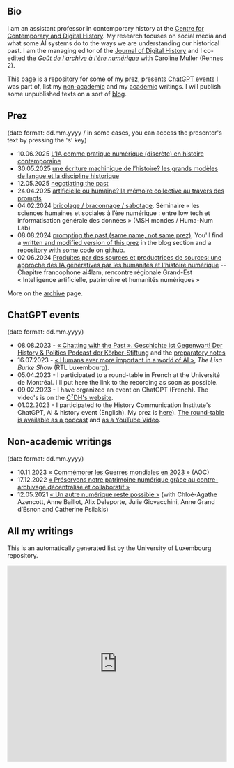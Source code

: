 ## Bio

I am an assistant professor in contemporary history at the [Centre for Contemporary and Digital History](https://c2dh.uni.lu). My research focuses on social media and what some AI systems do to the ways we are understanding our historical past. I am the managing editor of the [Journal of Digital History](https://www.journalofdigitalhistory.org) and I co-edited the [*Goût de l'archive à l'ère numérique*](https://gout-numerique.net) with Caroline Muller (Rennes 2).

This page is a repository for some of my [prez](#prez), presents [ChatGPT events](#chatgpt-events) I was part of, list my [non-academic](#non-academic-writings) and my [academic](#all-my-writings) writings. I will publish some unpublished texts on a sort of [blog](content/blog.md).

## Prez

(date format: dd.mm.yyyy / in some cases, you can access the presenter's text by pressing the 's' key)

- 10.06.2025 [L’IA comme pratique numérique (discrète) en histoire contemporaine](prez/2025-06-10_doctoriales/2025-06-10_doctoriales.html)
- 30.05.2025 [une écriture machinique
de l’histoire? les grands modèles de langue et la discipline historique](prez/2025-05-30_CSDH/2025_CSDH.html)
- 12.05.2025 [negotiating the past](prez/2025-05-14_negotiating_the_past/negotiating_the_past.html)
- 24.04.2025 [artificielle ou humaine? la mémoire collective au travers des prompts](prez/2025-04-24_ContemporaryHistoryDay/2025-04-24_ContemporaryHistoryDay.html)
- 04.02.2024 [bricolage / braconnage / sabotage](prez/2025-02-04_MSHMondes_Bricolage-Braconnage-Sabotage/bricolage-braconage-sabotage.html). Séminaire « les sciences humaines et sociales à l’ère numérique : entre low tech et informatisation générale des données » (MSH mondes / Huma-Num Lab)
- 08.08.2024 [prompting the past (same name, not same prez)](prez/2024_DH024_prompting_the_past/prompting_the_past_prez.html). You'll find a [written and modified version of this prez](content/blog/20240812.md) in the blog section and a [repository with some code](https://github.com/inactinique/DH2024_prompting_the_past) on github. 
- 02.06.2024 [Produites par des sources et productrices de sources: une approche des IA génératives par les humanités et l'histoire numérique](prez/2024-06-03_AI4LAM/2024-06-03_AI4LAM.html) -- Chapitre francophone ai4lam, rencontre régionale Grand-Est « Intelligence artificielle, patrimoine et humanités numériques »


More on the [archive](content/archive.md) page.

## ChatGPT events

(date format: dd.mm.yyyy)

- 08.08.2023 - [« Chatting with the Past ». Geschichte ist Gegenwart! Der History & Politics Podcast der Körber-Stiftung](https://koerber-stiftung.de/mediathek/chatting-with-the-past/?fbclid=IwAR1HcVFBSH-6IhcItvX5Ndv22QdQYX1YHLYpck9RgTiYgZ7IRNK3g4Rb7WA) and the [preparatory notes](/content/blog/20230724.html)
- 16.07.2023 - [« Humans ever more important in a world of AI »](https://play.rtl.lu/shows/en/in-conversation-with-lisa-burke/episodes/n/2081642), *The Lisa Burke Show* (RTL Luxembourg).
- 05.04.2023 - I participated to a round-table in French at the Université de Montréal. I'll put here the link to the recording as soon as possible.
- 09.02.2023 - I have organized an event on ChatGPT (French). The video's is on the [C<sup><small>2</small></sup>DH's website](https://www.c2dh.uni.lu/thinkering/usages-pedagogiques-de-chatgpt-enregistrement-de-la-table-ronde). 
- 01.02.2023 - I participated to the History Communication Institute's ChatGPT, AI & history event (English). My prez is [here](2023-02-01_chatGPT_HCI/2023-02-01_chatGPT_HCI.html)). [The round-table is available as a podcast](https://jasonsteinhauer.substack.com/p/chatgpt-ai-and-history#details) and [as a YouTube Video](https://www.youtube.com/watch?v=Eu0ARkdZ2X0).

## Non-academic writings

(date format: dd.mm.yyyy)

- 10.11.2023 [« Commémorer les Guerres mondiales en 2023 »](https://aoc.media/analyse/2023/11/09/commemorer-les-guerres-mondiales-en-2023/) (AOC)
- 17.12.2022 [« Préservons notre patrimoine numérique grâce au contre-archivage décentralisé et collaboratif »](https://www.lemonde.fr/idees/article/2022/12/17/preservons-notre-patrimoine-numerique-grace-au-contre-archivage-decentralise-et-collaboratif_6154820_3232.html)
- 12.05.2021 [« Un autre numérique reste possible »](https://phiantique.medium.com/un-autre-num%C3%A9rique-reste-possible-1bee2e3b273) (with Chloé-Agathe Azencott, Anne Baillot, Alix Deleporte, Julie Giovacchini, Anne Grand d’Esnon and Catherine Psilakis)

## All my writings

This is an automatically generated list by the University of Luxembourg repository.

<iframe src="https://orbilu.uni.lu/widget?query=author_authority%3A%2850029240%29&format=apa&lang_code=en" title="Publications" marginwidth="0" marginheight="0" scrolling="yes" width="100%" height="450" frameborder="0"></iframe>
